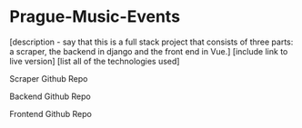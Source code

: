 # Prague-Music-Events

[description - say that this is a full stack project that consists of three parts: a scraper, the backend in django and the front end in Vue.]
[include link to live version]
[list all of the technologies used]

Scraper Github Repo

Backend Github Repo

Frontend Github Repo
